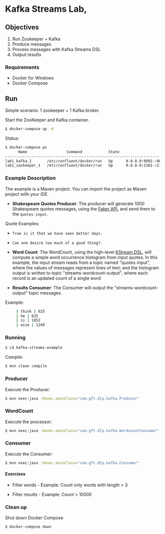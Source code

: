 # Kafka Streams Lab,

## Objectives

 1) Run Zookeeper + Kafka
 2) Produce messages  
 3) Process messages with Kafka Streams DSL
 4) Output results

### Requirements

 * Docker for Windows
 * Docker Compose 

## Run
Simple scenario: 1 zookeeper + 1 Kafka broker.

Start the ZooKeeper and Kafka container.

```sh
$ docker-compose up -d
```

Status: 

```sh
$ docker-compose ps
      Name                  Command            State                     Ports
-------------------------------------------------------------------------------------------------
lab1_kafka_1       /etc/confluent/docker/run   Up      0.0.0.0:9092->9092/tcp
lab1_zookeeper_1   /etc/confluent/docker/run   Up      0.0.0.0:2181->2181/tcp, 2888/tcp, 3888/tcp
```
 
### Example Description

The example is a Maven project. You can import the project as Maven project with your IDE. 

* **Shakespeare Quotes Producer**: The producer will generate 1000 Shakespeare quotes messages, using the [Faker API](https://github.com/DiUS/java-faker), and send them to the `quotes-input`. 

 Quote Examples: 
  * `True is it that we have seen better days.`
  * `Can one desire too much of a good thing?.`

* **Word Count**: The WordCount, using the high-level [KStream DSL](https://docs.confluent.io/current/streams/developer-guide/dsl-api.html), will compute a simple word occurrence histogram from input quotes. In this example, the input stream reads from a topic named "quotes-input", where the values of messages represent lines of text; and the histogram output is written to topic "streams-wordcount-output", where each record is an updated count of a single word

* **Results Consumer**: The Consumer will output the "streams-wordcount-output" topic messages.

Example: 

```sh
     | think | 625
     | he | 625
     | is | 1852
     | wise | 1249
```

### Running

```sh
$ cd kafka-streams-example 
```

Compile: 

```sh
$ mvn clean compile
```

###  Producer

Execute the Producer:

```sh
$ mvn exec:java -Dexec.mainClass="com.gft.dlp.kafka.Producer"
``` 

###  WordCount

Execute the processor:

```sh
$ mvn exec:java -Dexec.mainClass="com.gft.dlp.kafka.WordcountConsumer"
``` 

###  Consumer

Execute the Consumer:

```sh
$ mvn exec:java -Dexec.mainClass="com.gft.dlp.kafka.Consumer"
```
 

#### Exercises  

* Filter words - Example: Count only words with length > 3

* Filter results - Example: Count > 10000

 

 

### Clean up

Shut down Docker Compose

```sh
$ docker-compose down
```


